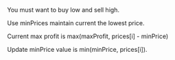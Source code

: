 You must want to buy low and sell high.

Use minPrices maintain current the lowest price.

Current max profit is max(maxProfit, prices[i] - minPrice)

Update minPrice value is min(minPrice, prices[i]).